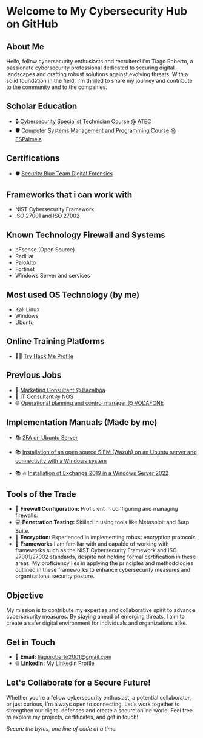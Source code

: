 # Welcome to My Cybersecurity Hub on GitHub

## About Me

Hello, fellow cybersecurity enthusiasts and recruiters! I'm Tiago Roberto, a passionate cybersecurity professional dedicated to securing digital landscapes and crafting robust solutions against evolving threats. With a solid foundation in the field, I'm thrilled to share my journey and contribute to the community and to the companies.

## Scholar Education

- 🔒 [Cybersecurity Specialist Technician Course @ ATEC](#)
- 🛡️ [Computer Systems Management and Programming Course @ ESPalmela](#)

## Certifications
- 🛡️ [Security Blue Team Digital Forensics](https://drive.google.com/file/d/1o_uTBDA25-XdiH-pYEmC9FmF7w-Ly5rT/view?usp=sharing)

## Frameworks that i can work with
- NIST Cybersecurity Framework
- ISO 27001 and ISO 27002

## Known Technology Firewall and Systems
- pFsense (Open Source)
- RedHat
- PaloAlto
- Fortinet
- Windows Server and services

## Most used OS Technology (by me)
- Kali Linux
- Windows
- Ubuntu

## Online Training Platforms
- 🐱‍💻 [Try Hack Me Profile](https://tryhackme.com/p/troberto2001)

## Previous Jobs
- 🍷 [Marketing Consultant @ Bacalhôa](#)
- 🏢 [IT Consultant @ NOS](#)
- 🌐 [Operational planning and control manager @ VODAFONE](#)

## Implementation Manuals (Made by me)
- 📚 [2FA on Ubuntu Server](https://drive.google.com/file/d/1_UiwdflyM9TvjS8tZ_BIfygs87xFGF5N/view?usp=sharing/)

- 📚 [Installation of an open source SIEM (Wazuh) on an Ubuntu server and connectivity with a Windows system](https://drive.google.com/file/d/1soeyo8CYvjOQDeJJcXHbE0N6x7ax2myT/view?usp=sharing)

- 📚 🔥 [Installation of Exchange 2019 in a Windows Server 2022](https://drive.google.com/file/d/1F-8JNaF6gAEDlPQ8PAaCf66MzdOecueo/view?usp=sharing)

## Tools of the Trade

- 🔨 **Firewall Configuration:** Proficient in configuring and managing firewalls.
- 💻 **Penetration Testing:** Skilled in using tools like Metasploit and Burp Suite.
- 🔐 **Encryption:** Experienced in implementing robust encryption protocols.
- 🤖 **Frameworks** I am familiar with and capable of working with frameworks such as the NIST Cybersecurity Framework and ISO 27001/27002 standards, despite not holding formal certification in these areas. My proficiency lies in applying the principles and methodologies outlined in these frameworks to enhance cybersecurity measures and organizational security posture.

## Objective

My mission is to contribute my expertise and collaborative spirit to advance cybersecurity measures. By staying ahead of emerging threats, I aim to create a safer digital environment for individuals and organizations alike.

## Get in Touch

- 📧 **Email:** [tiagoroberto2001@gmail.com](mailto:tiagoroberto2001@gmail.com)
- 🌐 **LinkedIn:** [My LinkedIn Profile](https://www.linkedin.com/in/tgroberto/)

## Let's Collaborate for a Secure Future!

Whether you're a fellow cybersecurity enthusiast, a potential collaborator, or just curious, I'm always open to connecting. Let's work together to strengthen our digital defenses and create a secure online world. Feel free to explore my projects, certificates, and get in touch!

*Secure the bytes, one line of code at a time.*
